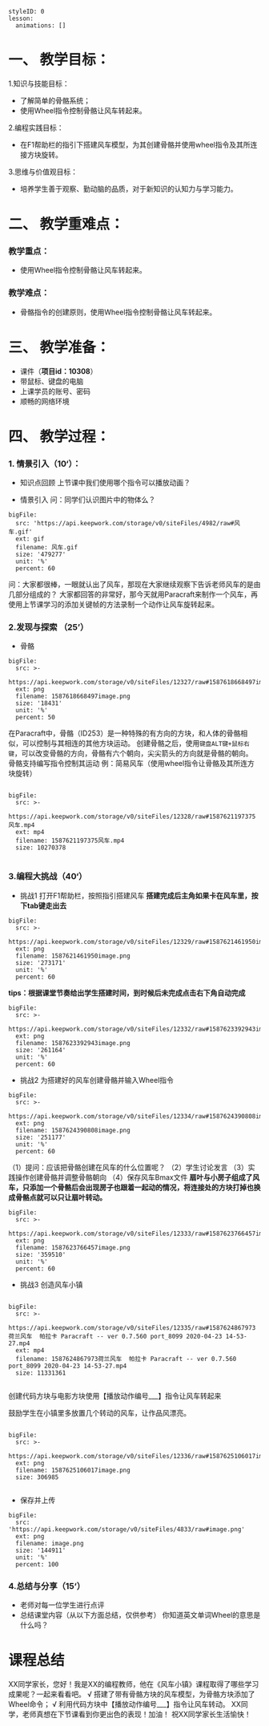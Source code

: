 
<style>
  .markdown-body hr {
    height: 1px;
  }
</style>





```@Lesson
styleID: 0
lesson:
  animations: []

```


# **一、	教学目标：**
1.知识与技能目标：
* 了解简单的骨骼系统；
* 使用Wheel指令控制骨骼让风车转起来。

2.编程实践目标：
* 在F1帮助栏的指引下搭建风车模型，为其创建骨骼并使用wheel指令及其所连接方块旋转。

3.思维与价值观目标：
* 培养学生善于观察、勤动脑的品质，对于新知识的认知力与学习能力。

# **二、	教学重难点：**

### 教学重点：
* 使用Wheel指令控制骨骼让风车转起来。

### 教学难点：
* 骨骼指令的创建原则，使用Wheel指令控制骨骼让风车转起来。

# **三、	教学准备：**
* 课件（**项目id：10308**）
* 带鼠标、键盘的电脑
* 上课学员的账号、密码
* 顺畅的网络环境


# **四、	教学过程：**
### **1.	情景引入（10‘）：**
* 知识点回顾
  上节课中我们使用哪个指令可以播放动画？
      
 * 情景引入
 问：同学们认识图片中的物体么？
```@BigFile
bigFile:
  src: 'https://api.keepwork.com/storage/v0/siteFiles/4982/raw#风车.gif'
  ext: gif
  filename: 风车.gif
  size: '479277'
  unit: '%'
  percent: 60

```
 问：大家都很棒，一眼就认出了风车，那现在大家继续观察下告诉老师风车的是由几部分组成的？
 大家都回答的非常好，那今天就用Paracraft来制作一个风车，再使用上节课学习的添加关键帧的方法录制一个动作让风车旋转起来。



### **2.发现与探索	（25’）**
* 骨骼
 
 
```@BigFile
bigFile:
  src: >-
    https://api.keepwork.com/storage/v0/siteFiles/12327/raw#1587618668497image.png
  ext: png
  filename: 1587618668497image.png
  size: '18431'
  unit: '%'
  percent: 50

```

  在Paracraft中，骨骼（ID253）是一种特殊的有方向的方块，和人体的骨骼相似，可以控制与其相连的其他方块运动。
  创建骨骼之后，使用`键盘ALT键+鼠标右键`，可以改变骨骼的方向，骨骼有六个朝向，尖尖箭头的方向就是骨骼的朝向。
  骨骼支持编写指令控制其运动
  例：简易风车（使用wheel指令让骨骼及其所连方块旋转）
 
  
```@BigFile

bigFile:
  src: >-
    https://api.keepwork.com/storage/v0/siteFiles/12328/raw#1587621197375风车.mp4
  ext: mp4
  filename: 1587621197375风车.mp4
  size: 10270378
          
```


### **3.编程大挑战（40‘）**
* 挑战1
  打开F1帮助栏，按照指引搭建风车
  **搭建完成后主角如果卡在风车里，按下tab键走出去**
```@BigFile
bigFile:
  src: >-
    https://api.keepwork.com/storage/v0/siteFiles/12329/raw#1587621461950image.png
  ext: png
  filename: 1587621461950image.png
  size: '273171'
  unit: '%'
  percent: 60

```

  **tips：根据课堂节奏给出学生搭建时间，到时候后未完成点击右下角自动完成**
  
 
```@BigFile
bigFile:
  src: >-
    https://api.keepwork.com/storage/v0/siteFiles/12332/raw#1587623392943image.png
  ext: png
  filename: 1587623392943image.png
  size: '261164'
  unit: '%'
  percent: 60

```

  
* 挑战2
  为搭建好的风车创建骨骼并输入Wheel指令
  
  
 
```@BigFile
bigFile:
  src: >-
    https://api.keepwork.com/storage/v0/siteFiles/12334/raw#1587624390808image.png
  ext: png
  filename: 1587624390808image.png
  size: '251177'
  unit: '%'
  percent: 60

```

  
  （1）提问：应该把骨骼创建在风车的什么位置呢？
  （2）学生讨论发言
  （3）实践操作创建骨骼并调整骨骼朝向
  （4）保存风车Bmax文件
  **扇叶与小房子组成了风车，只添加一个骨骼后会出现房子也跟着一起动的情况，将连接处的方块打掉也换成骨骼点就可以只让扇叶转动。**

 
```@BigFile
bigFile:
  src: >-
    https://api.keepwork.com/storage/v0/siteFiles/12333/raw#1587623766457image.png
  ext: png
  filename: 1587623766457image.png
  size: '359510'
  unit: '%'
  percent: 60

```

* 挑战3
  创造风车小镇
 
 
```@BigFile

bigFile:
  src: >-
    https://api.keepwork.com/storage/v0/siteFiles/12335/raw#1587624867973荷兰风车  帕拉卡 Paracraft -- ver 0.7.560 port_8099 2020-04-23 14-53-27.mp4
  ext: mp4
  filename: 1587624867973荷兰风车  帕拉卡 Paracraft -- ver 0.7.560 port_8099 2020-04-23 14-53-27.mp4
  size: 11331361
          
```

  创建代码方块与电影方块使用【播放动作编号___】指令让风车转起来
  
  鼓励学生在小镇里多放置几个转动的风车，让作品风漂亮。
  
 
```@BigFile

bigFile:
  src: >-
    https://api.keepwork.com/storage/v0/siteFiles/12336/raw#1587625106017image.png
  ext: png
  filename: 1587625106017image.png
  size: 306985
          
```
 
* 保存并上传
```@BigFile
bigFile:
  src: 'https://api.keepwork.com/storage/v0/siteFiles/4833/raw#image.png'
  ext: png
  filename: image.png
  size: '144911'
  unit: '%'
  percent: 100

```



### **4.总结与分享（15‘）**
* 老师对每一位学生进行点评
* 总结课堂内容（从以下方面总结，仅供参考）
  你知道英文单词Wheel的意思是什么吗？
  
 

# **课程总结**




XX同学家长，您好！我是XX的编程教师，他在《风车小镇》课程取得了哪些学习成果呢？一起来看看吧。
√ 搭建了带有骨骼方块的风车模型，为骨骼方块添加了Wheel命令；
√ 利用代码方块中【播放动作编号___】指令让风车转动。
XX同学，老师真想在下节课看到你更出色的表现！加油！
祝XX同学家长生活愉快！



















